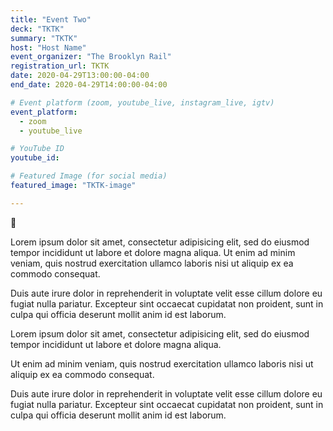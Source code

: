```yaml
---
title: "Event Two"
deck: "TKTK"
summary: "TKTK"
host: "Host Name"
event_organizer: "The Brooklyn Rail"
registration_url: TKTK
date: 2020-04-29T13:00:00-04:00
end_date: 2020-04-29T14:00:00-04:00

# Event platform (zoom, youtube_live, instagram_live, igtv)
event_platform:
  - zoom
  - youtube_live

# YouTube ID
youtube_id:

# Featured Image (for social media)
featured_image: "TKTK-image"

---
```


:rainbow:

Lorem ipsum dolor sit amet, consectetur adipisicing elit, sed do eiusmod tempor incididunt ut labore et dolore magna aliqua. Ut enim ad minim veniam, quis nostrud exercitation ullamco laboris nisi ut aliquip ex ea commodo consequat.

Duis aute irure dolor in reprehenderit in voluptate velit esse cillum dolore eu fugiat nulla pariatur. Excepteur sint occaecat cupidatat non proident, sunt in culpa qui officia deserunt mollit anim id est laborum.

Lorem ipsum dolor sit amet, consectetur adipisicing elit, sed do eiusmod tempor incididunt ut labore et dolore magna aliqua.

Ut enim ad minim veniam, quis nostrud exercitation ullamco laboris nisi ut aliquip ex ea commodo consequat.

Duis aute irure dolor in reprehenderit in voluptate velit esse cillum dolore eu fugiat nulla pariatur. Excepteur sint occaecat cupidatat non proident, sunt in culpa qui officia deserunt mollit anim id est laborum.
